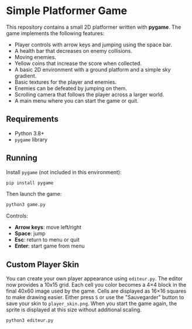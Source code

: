# Simple Platformer Game

This repository contains a small 2D platformer written with **pygame**. The game implements the following features:

- Player controls with arrow keys and jumping using the space bar.
- A health bar that decreases on enemy collisions.
- Moving enemies.
- Yellow coins that increase the score when collected.
- A basic 2D environment with a ground platform and a simple sky gradient.
- Basic textures for the player and enemies.
- Enemies can be defeated by jumping on them.
- Scrolling camera that follows the player across a larger world.
- A main menu where you can start the game or quit.

## Requirements

- Python 3.8+
- `pygame` library

## Running

Install `pygame` (not included in this environment):

```bash
pip install pygame
```

Then launch the game:

```bash
python3 game.py
```

Controls:

- **Arrow keys**: move left/right
- **Space**: jump
- **Esc**: return to menu or quit
- **Enter**: start game from menu

## Custom Player Skin

You can create your own player appearance using `editeur.py`. The editor now provides a 10x15 grid. Each cell you color becomes a 4×4 block in the final 40x60 image used by the game. Cells are displayed as 16×16 squares to make drawing easier. Either press `S` or use the
"Sauvegarder" button to save your skin to `player_skin.png`. When you start the
game again, the sprite is displayed at this size without additional scaling.

```bash
python3 editeur.py
```
